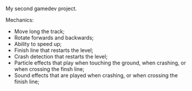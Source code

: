 My second gamedev project.

Mechanics:

- Move long the track;
- Rotate forwards and backwards;
- Ability to speed up;
- Finish line that restarts the level;
- Crash detection that restarts the level;
- Particle effects that play when touching the ground, when crashing, or when crossing the finsh line;
- Sound effects that are played when crashing, or when crossing the finish line;
